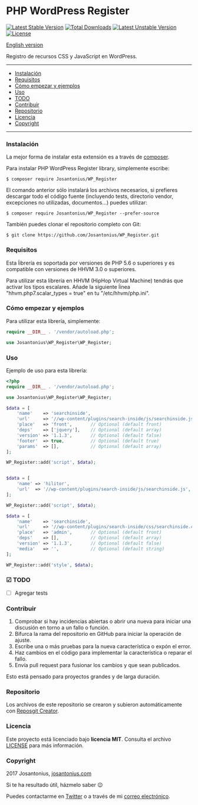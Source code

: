 # PHP WordPress Register

[![Latest Stable Version](https://poser.pugx.org/josantonius/wp_register/v/stable)](https://packagist.org/packages/josantonius/wp_register) [![Total Downloads](https://poser.pugx.org/josantonius/wp_register/downloads)](https://packagist.org/packages/josantonius/wp_register) [![Latest Unstable Version](https://poser.pugx.org/josantonius/wp_register/v/unstable)](https://packagist.org/packages/josantonius/wp_register) [![License](https://poser.pugx.org/josantonius/wp_register/license)](https://packagist.org/packages/josantonius/wp_register)

[English version](README.md)

Registro de recursos CSS y JavaScript en WordPress.

---

- [Instalación](#instalación)
- [Requisitos](#requisitos)
- [Cómo empezar y ejemplos](#cómo-empezar-y-ejemplos)
- [Uso](#uso)
- [TODO](#-todo)
- [Contribuir](#contribuir)
- [Repositorio](#repositorio)
- [Licencia](#licencia)
- [Copyright](#copyright)

---

### Instalación 

La mejor forma de instalar esta extensión es a través de [composer](http://getcomposer.org/download/).

Para instalar PHP WordPress Register library, simplemente escribe:

    $ composer require Josantonius/WP_Register

El comando anterior sólo instalará los archivos necesarios, si prefieres descargar todo el código fuente (incluyendo tests, directorio vendor, excepciones no utilizadas, documentos...) puedes utilizar:

    $ composer require Josantonius/WP_Register --prefer-source

También puedes clonar el repositorio completo con Git:

    $ git clone https://github.com/Josantonius/WP_Register.git
    
### Requisitos

Esta ĺibrería es soportada por versiones de PHP 5.6 o superiores y es compatible con versiones de HHVM 3.0 o superiores.

Para utilizar esta librería en HHVM (HipHop Virtual Machine) tendrás que activar los tipos escalares. Añade la siguiente ĺínea "hhvm.php7.scalar_types = true" en tu "/etc/hhvm/php.ini".

### Cómo empezar y ejemplos

Para utilizar esta librería, simplemente:

```php
require __DIR__ . '/vendor/autoload.php';

use Josantonius\WP_Register\WP_Register;
```
### Uso

Ejemplo de uso para esta librería:

```php
<?php
require __DIR__ . '/vendor/autoload.php';

use Josantonius\WP_Register\WP_Register;

$data = [
    'name'    => 'searchinside',
    'url'     => '//wp-content/plugins/search-inside/js/searchinside.js',
    'place'   => 'front',       // Optional (default front)
    'deps'    => ['jquery'],    // Optional (default array)
    'version' => '1.1.3',       // Optional (default false)
    'footer'  => true,          // Optional (default true)
    'params'  => [],            // Optional (default array)
];

WP_Register::add('script', $data);


$data = [
    'name' => 'hilitor',
    'url'  => '//wp-content/plugins/search-inside/js/searchinside.js',
];

WP_Register::add('script', $data);

$data = [
    'name'    => 'searchinside',
    'url'     => '//wp-content/plugins/search-inside/css/searchinside.css',
    'place'   => 'admin',       // Optional (default front)
    'deps'    => [],            // Optional (default array)
    'version' => '1.1.3',       // Optional (default false)
    'media'   => '',            // Optional (default string)
];

WP_Register::add('style', $data);
```

### ☑ TODO

- [ ] Agregar tests

### Contribuir
1. Comprobar si hay incidencias abiertas o abrir una nueva para iniciar una discusión en torno a un fallo o función.
1. Bifurca la rama del repositorio en GitHub para iniciar la operación de ajuste.
1. Escribe una o más pruebas para la nueva característica o expón el error.
1. Haz cambios en el código para implementar la característica o reparar el fallo.
1. Envía pull request para fusionar los cambios y que sean publicados.

Esto está pensado para proyectos grandes y de larga duración.

### Repositorio

Los archivos de este repositorio se crearon y subieron automáticamente con [Reposgit Creator](https://github.com/Josantonius/BASH-Reposgit).

### Licencia

Este proyecto está licenciado bajo **licencia MIT**. Consulta el archivo [LICENSE](LICENSE) para más información.

### Copyright

2017 Josantonius, [josantonius.com](https://josantonius.com/)

Si te ha resultado útil, házmelo saber :wink:

Puedes contactarme en [Twitter](https://twitter.com/Josantonius) o a través de mi [correo electrónico](mailto:hello@josantonius.com).

